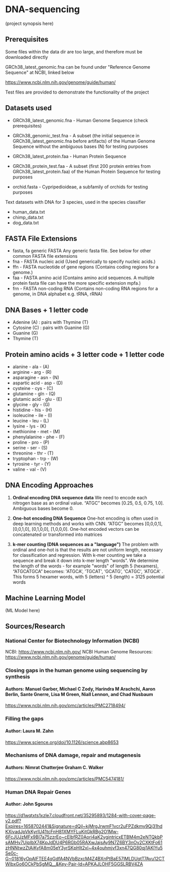 # DNA-sequencing
(project synopsis here)

## Prerequisites
Some files within the data dir are too large, and therefore must be downloaded directly

GRCh38_latest_genomic.fna can be found under "Reference Genome Sequence" at NCBI, linked below

https://www.ncbi.nlm.nih.gov/genome/guide/human/

Test files are provided to demonstrate the functionality of the project



## Datasets used
* GRCh38_latest_genomic.fna - Human Genome Sequence (check prerequisites)
* GRCh38_genomic_test.fna - A subset (the initial sequence in GRCh38_latest_genomic.fna before artifacts)
 of the Human Genome Sequence without the ambiguous bases (N) for testing purposes


* GRCh38_latest_protein.faa - Human Protein Sequence
* GRCh38_protein_test.faa - A subset (first 200 protein entries from GRCh38_latest_protein.faa) 
 of the Human Protein Sequence for testing purposes


* orchid.fasta - Cypripedioideae, a subfamily of orchids for testing purposes

Text datasets with DNA for 3 species, used in the species classifier
* human_data.txt
* chimp_data.txt
* dog_data.txt


## FASTA File Extensions 

* fasta, fa	generic FASTA	Any generic fasta file. See below for other common FASTA file extensions
* fna - FASTA nucleic acid	(Used generically to specify nucleic acids.)
* ffn - FASTA nucleotide of gene regions (Contains coding regions for a genome.)
* faa - FASTA amino acid (Contains amino acid sequences. A multiple protein fasta file can have the more specific extension mpfa.)
* frn - FASTA non-coding RNA (Contains non-coding RNA regions for a genome, in DNA alphabet e.g. tRNA, rRNA)


## DNA Bases + 1 letter code
* Adenine (A) : pairs with Thymine (T)
* Cytosine (C) : pairs with Guanine (G)
* Guanine (G)
* Thymine (T)

## Protein amino acids + 3 letter code + 1 letter code

* alanine - ala - (A)
* arginine - arg - (R)
* asparagine - asn - (N)
* aspartic acid - asp - (D)
* cysteine - cys - (C)
* glutamine - gln - (Q)
* glutamic acid - glu - (E)
* glycine - gly - (G)
* histidine - his - (H) 
* isoleucine - ile - (I)
* leucine - leu - (L)
* lysine - lys - (K)
* methionine - met - (M)
* phenylalanine - phe - (F)
* proline - pro - (P)
* serine - ser - (S)
* threonine - thr - (T)
* tryptophan - trp - (W)
* tyrosine - tyr - (Y)
* valine - val - (V)


## DNA Encoding Approaches
1. **Ordinal encoding DNA sequence data**
We need to encode each nitrogen base as an ordinal value. 
“ATGC” becomes [0.25, 0.5, 0.75, 1.0]. Ambiguous bases become 0.


2. **One-hot encoding DNA Sequence**
One-hot encoding is often used in deep learning methods and works with CNN. 
“ATGC” becomes [0,0,0,1], [0,0,1,0], [0,1,0,0], [1,0,0,0]. 
One-hot encoded vectors can be concatenated or transformed into matrices


3. **k-mer counting (DNA sequences as a "language")**
The problem with ordinal and one-hot is that the results are not uniform length, necessary for classification
and regression. With k-mer counting we take a sequence and break it down into k-mer length "words". 
We determine the length of the words - for example "words" of length 5 (hexamers), 
“ATGCATGCA” becomes: 'ATGCA', 'TGCAT', ‘GCATG’, 'CATGC', 'ATGCA' . 
This forms 5 hexamer words, with 5 (letters) ^ 5 (length) = 3125 potential words 


## Machine Learning Model
(ML Model here)


## Sources/Research

### National Center for Biotechnology Information (NCBI)
NCBI: https://www.ncbi.nlm.nih.gov/
NCBI Human Genome Resources: https://www.ncbi.nlm.nih.gov/genome/guide/human/


### Closing gaps in the human genome using sequencing by synthesis
#### Authors: Manuel Garber, Michael C Zody, Harindra M Arachchi, Aaron Berlin, Sante Gnerre, Lisa M Green, Niall Lennon, and Chad Nusbaum

https://www.ncbi.nlm.nih.gov/pmc/articles/PMC2718494/


### Filling the gaps
#### Author: Laura M. Zahn

https://www.science.org/doi/10.1126/science.abp8653


### Mechanisms of DNA damage, repair and mutagenesis
#### Authors: Nimrat Chatterjee Graham C. Walker

https://www.ncbi.nlm.nih.gov/pmc/articles/PMC5474181/


### Human DNA Repair Genes
#### Author: John Sgouros

https://d1wqtxts1xzle7.cloudfront.net/35295893/1284-with-cover-page-v2.pdf?Expires=1658702441&Signature=dQjl~kjMrgJrwmF1vcr2uFPZdkmy9Qj31hdKXivadJpVkKyrlU41tcFnH81XMYFLuKitGkRBg2O1Mw-6FcJUJzMFx9BI7a75zzrEo~cElbfRZ0Aori4aK2ygintricxETBM4m2eNTQkbPsAMHv7UjpIbX74KpJdDU4P6RGb05RAXwJajsAy9N7Z6BY3nOv2CXKtFo61zHNNtwzZtAiKyfA8m05eY3yrSKpHlt2xl~4x4ouhmjvf3xn47QG80qj1AKlYu5Se0c-G~01816yOpAlFTEE4qGdfA4NVbBzxcM4Z4BXnPtBaE57lMLDUqtT7Avu12CTWlbxGo6OCkPbSgMQ__&Key-Pair-Id=APKAJLOHF5GGSLRBV4ZA